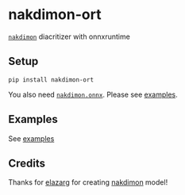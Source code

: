 # nakdimon-ort

[`nakdimon`](https://github.com/elazarg/nakdimon) diacritizer with onnxruntime

## Setup

```console
pip install nakdimon-ort
```

You also need [`nakdimon.onnx`](https://github.com/thewh1teagle/nakdimon-ort/releases/download/v0.1.0/nakdimon.onnx). Please see [examples](examples).

## Examples

See [examples](examples)

## Credits

Thanks for [elazarg](https://github.com/elazarg) for creating [nakdimon](https://github.com/elazarg/nakdimon) model!
